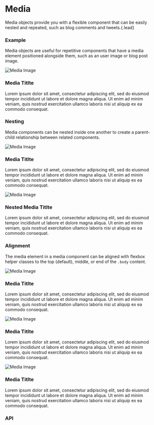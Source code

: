 # Media
Media objects provide you with a flexible component that can be easily nested and repeated, such as blog comments and tweets.{.lead}

### Example
Media objects are useful for repetitive components that have a media element positioned alongside them, such as an user image or blog post image.

<i-code-preview title="Media Example" link="https://github.com/inkline/inkline/tree/master/src/components/Media">

<i-media>
    <img slot="image" src="http://placehold.it/120x120" alt="Media Image" />
    <h3>Media Titlte</h3>
    <p>
        Lorem ipsum dolor sit amet, consectetur adipiscing elit, sed do eiusmod tempor incididunt ut labore et dolore magna aliqua. Ut enim ad minim veniam, quis nostrud exercitation ullamco laboris nisi ut aliquip ex ea commodo consequat.
    </p>
</i-media>

<template slot="html">

~~~html
<i-media>
    <img slot="image" src="http://placehold.it/120x120" alt="Media Image" />
    <h3>Media Title</h3>
    <p>
        Lorem ipsum dolor sit amet, consectetur adipiscing elit, 
        sed do eiusmod tempor incididunt ut labore et...
    </p>
</i-media>
~~~

</template>
</i-code-preview>

### Nesting
Media components can be nested inside one another to create a parent-child relationship between related components.

<i-code-preview title="Media Nesting" link="https://github.com/inkline/inkline/tree/master/src/components/Media">

<i-media>
    <img slot="image" src="http://placehold.it/120x120" alt="Media Image" />
    <h3>Media Titlte</h3>
    <p>
        Lorem ipsum dolor sit amet, consectetur adipiscing elit, sed do eiusmod tempor incididunt ut labore et dolore magna aliqua. Ut enim ad minim veniam, quis nostrud exercitation ullamco laboris nisi ut aliquip ex ea commodo consequat.
    </p>
    <i-media>
        <img slot="image" src="http://placehold.it/80x80" alt="Media Image" />
        <h3>Nested Media Titlte</h3>
        <p>
            Lorem ipsum dolor sit amet, consectetur adipiscing elit, sed do eiusmod tempor incididunt ut labore et dolore magna aliqua. Ut enim ad minim veniam, quis nostrud exercitation ullamco laboris nisi ut aliquip ex ea commodo consequat.
        </p>
    </i-media>
</i-media>

<template slot="html">

~~~html
<i-media>
    <img slot="image" src="http://placehold.it/120x120" alt="Media Image" />
    <h3>Media Titlte</h3>
    <p>
        Lorem ipsum dolor sit amet, consectetur adipiscing elit, sed do eiusmod tempor incididunt ut labore et dolore magna aliqua. Ut enim ad minim veniam, quis nostrud exercitation ullamco laboris nisi ut aliquip ex ea commodo consequat.
    </p>
    
    <i-media>
        <img slot="image" src="http://placehold.it/80x80" alt="Media Image" />
        <h3>Nested Media Titlte</h3>
        <p>
            Lorem ipsum dolor sit amet, consectetur adipiscing elit, sed do eiusmod tempor incididunt ut labore et dolore magna aliqua. Ut enim ad minim veniam, quis nostrud exercitation ullamco laboris nisi ut aliquip ex ea commodo consequat.
        </p>
    </i-media>
</i-media>
~~~

</template>
</i-code-preview>

### Alignment
The media element in a media component can be aligned with flexbox helper classes to the top (default), middle, or end of the `.body` content.

<i-code-preview title="Media Alignment Start" link="https://github.com/inkline/inkline/tree/master/src/components/Media">

<i-media>
    <img class="_align-self-start" slot="image" src="http://placehold.it/60x60" alt="Media Image" />
    <h3>Media Titlte</h3>
    <p>
        Lorem ipsum dolor sit amet, consectetur adipiscing elit, sed do eiusmod tempor incididunt ut labore et dolore magna aliqua. Ut enim ad minim veniam, quis nostrud exercitation ullamco laboris nisi ut aliquip ex ea commodo consequat.
    </p>
</i-media>

<template slot="html">

~~~html
<i-media>
    <img class="_align-self-start" slot="image" src="http://placehold.it/60x60" alt="Media Image" />
    <h3>Media Titlte</h3>
    <p>
        Lorem ipsum dolor sit amet, consectetur adipiscing elit, sed do eiusmod tempor incididunt ut labore et dolore magna aliqua. Ut enim ad minim veniam, quis nostrud exercitation ullamco laboris nisi ut aliquip ex ea commodo consequat.
    </p>
</i-media>
~~~

</template>
</i-code-preview>

<i-code-preview title="Media Alignment Center" link="https://github.com/inkline/inkline/tree/master/src/components/Media">

<i-media>
    <img class="_align-self-center" slot="image" src="http://placehold.it/60x60" alt="Media Image" />
    <h3>Media Titlte</h3>
    <p>
        Lorem ipsum dolor sit amet, consectetur adipiscing elit, sed do eiusmod tempor incididunt ut labore et dolore magna aliqua. Ut enim ad minim veniam, quis nostrud exercitation ullamco laboris nisi ut aliquip ex ea commodo consequat.
    </p>
</i-media>

<template slot="html">

~~~html
<i-media>
    <img class="_align-self-center" slot="image" src="http://placehold.it/60x60" alt="Media Image" />
    <h3>Media Titlte</h3>
    <p>
        Lorem ipsum dolor sit amet, consectetur adipiscing elit, sed do eiusmod tempor incididunt ut labore et dolore magna aliqua. Ut enim ad minim veniam, quis nostrud exercitation ullamco laboris nisi ut aliquip ex ea commodo consequat.
    </p>
</i-media>
~~~

</template>
</i-code-preview>

<i-code-preview title="Media Alignment End" link="https://github.com/inkline/inkline/tree/master/src/components/Media">

<i-media>
    <img class="_align-self-end" slot="image" src="http://placehold.it/60x60" alt="Media Image" />
    <h3>Media Titlte</h3>
    <p>
        Lorem ipsum dolor sit amet, consectetur adipiscing elit, sed do eiusmod tempor incididunt ut labore et dolore magna aliqua. Ut enim ad minim veniam, quis nostrud exercitation ullamco laboris nisi ut aliquip ex ea commodo consequat.
    </p>
</i-media>

<template slot="html">

~~~html
<i-media>
    <img class="_align-self-end" slot="image" src="http://placehold.it/60x60" alt="Media Image" />
    <h3>Media Titlte</h3>
    <p>
        Lorem ipsum dolor sit amet, consectetur adipiscing elit, sed do eiusmod tempor incididunt ut labore et dolore magna aliqua. Ut enim ad minim veniam, quis nostrud exercitation ullamco laboris nisi ut aliquip ex ea commodo consequat.
    </p>
</i-media>
~~~

</template>
</i-code-preview>


### API

<i-api-preview title="Media API" default-active="slots" markup="i-media" expanded link="https://github.com/inkline/inkline/tree/master/src/components/Media">
    <template slot="slots">
        <table class="table -bordered _margin-bottom-0">
            <thead>
                <tr>
                    <th>Name</th>
                    <th>Description</th>
                </tr>
            </thead>
            <tbody>
                <tr>
                    <td>default</td>
                    <td>Slot for media default content.</td>
                </tr>
            </tbody>
        </table>
    </template>
</i-api-preview>